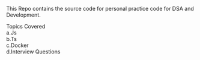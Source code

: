 This Repo contains the source code for personal practice code for DSA and Development.

Topics Covered <br/>
a.Js <br/>
b.Ts  <br/>
c.Docker <br/>
d.Interview Questions 
